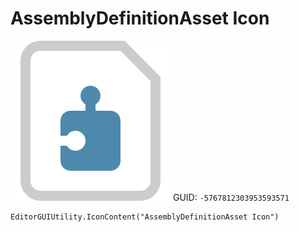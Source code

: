 # AssemblyDefinitionAsset Icon
![](/img/AssemblyDefinitionAsset%20Icon.png)
GUID: `-5767812303953593571`
```
EditorGUIUtility.IconContent("AssemblyDefinitionAsset Icon")
```
